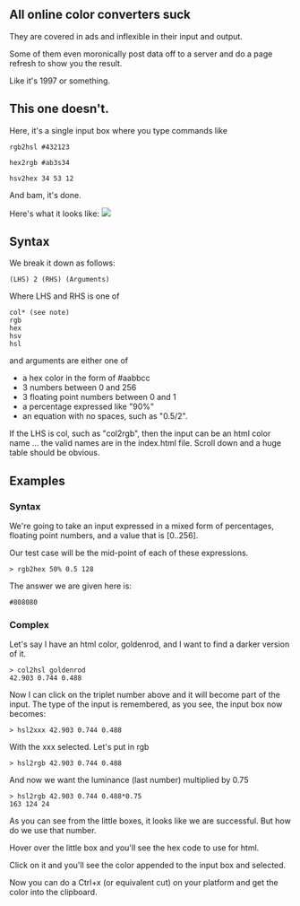 ## All online color converters suck

They are covered in ads and inflexible in their input and output.  

Some of them even moronically post data off to a server and do a page refresh to show you the result.

Like it's 1997 or something.

## This one doesn't.

Here, it's a single input box where you type commands like


    rgb2hsl #432123

    hex2rgb #ab3s34

    hsv2hex 34 53 12

And bam, it's done.

Here's what it looks like:
<img src=http://i.imgur.com/PwYJ2ys.png>

## Syntax

We break it down as follows:


    (LHS) 2 (RHS) (Arguments)

Where LHS and RHS is one of

    col* (see note)
    rgb
    hex
    hsv
    hsl

and arguments are either one of

 * a hex color in the form of #aabbcc
 * 3 numbers between 0 and 256
 * 3 floating point numbers between 0 and 1
 * a percentage expressed like "90%"
 * an equation with no spaces, such as "0.5/2".

If the LHS is col, such as "col2rgb", then the input can be an html color name ... the valid names are in the index.html file. Scroll down and a huge table should be obvious.


## Examples

### Syntax

We're going to take an input expressed in a mixed form of percentages, floating point numbers, and a value that is [0..256].

Our test case will be the mid-point of each of these expressions.

    > rgb2hex 50% 0.5 128 

The answer we are given here is:

    #808080

### Complex

Let's say I have an html color, goldenrod, and I want to find a darker version of it.

    > col2hsl goldenrod
    42.903 0.744 0.488

Now I can click on the triplet number above and it will become part of the input.  The type of the input is remembered, as you see, the input box now becomes:

    > hsl2xxx 42.903 0.744 0.488

With the xxx selected.  Let's put in rgb 

    > hsl2rgb 42.903 0.744 0.488

And now we want the luminance (last number) multiplied by 0.75

    > hsl2rgb 42.903 0.744 0.488*0.75 
    163 124 24

As you can see from the little boxes, it looks like we are successful.  But how do we use that number.

Hover over the little box and you'll see the hex code to use for html.

Click on it and you'll see the color appended to the input box and selected.  

Now you can do a Ctrl+x (or equivalent cut) on your platform and get the color into the clipboard.
